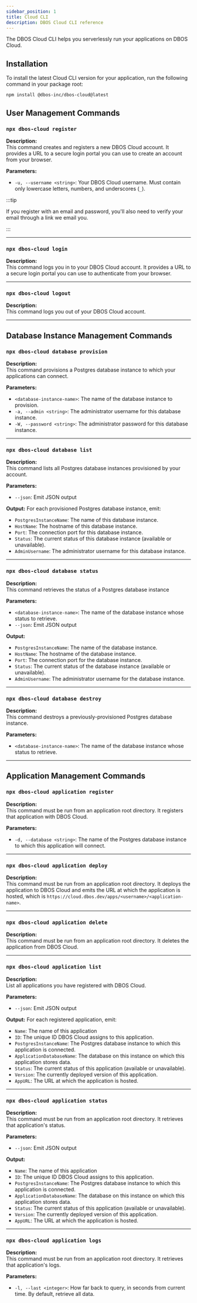 ```yaml
---
sidebar_position: 1
title: Cloud CLI
description: DBOS Cloud CLI reference
---
```


The DBOS Cloud CLI helps you serverlessly run your applications on DBOS Cloud.

## Installation

To install the latest Cloud CLI version for your application, run the following command in your package root:

```
npm install @dbos-inc/dbos-cloud@latest
```

## User Management Commands

### `npx dbos-cloud register`

**Description:**  
This command creates and registers a new DBOS Cloud account.
It provides a URL to a secure login portal you can use to create an account from your browser.

**Parameters:**  
- `-u, --username <string>`: Your DBOS Cloud username. Must contain only lowercase letters, numbers, and underscores (`_`).

:::tip

If you register with an email and password, you'll also need to verify your email through a link we email you.

:::

---

### `npx dbos-cloud login`

**Description:**  
This command logs you in to your DBOS Cloud account.
It provides a URL to a secure login portal you can use to authenticate from your browser.

---

### `npx dbos-cloud logout`

**Description:**  
This command logs you out of your DBOS Cloud account.

---

## Database Instance Management Commands

### `npx dbos-cloud database provision`

**Description:**  
This command provisions a Postgres database instance to which your applications can connect.

**Parameters:**  
- `<database-instance-name>`: The name of the database instance to provision.
- `-a, --admin <string>`: The administrator username for this database instance.
- `-W, --password <string>`: The administrator password for this database instance.

---

### `npx dbos-cloud database list`

**Description:**  
This command lists all Postgres database instances provisioned by your account.

**Parameters:**  
- `--json`: Emit JSON output

**Output:**
For each provisioned Postgres database instance, emit:
- `PostgresInstanceName`: The name of this database instance.
- `HostName`: The hostname of this database instance.
- `Port`: The connection port for this database instance.
- `Status`: The current status of this database instance (available or unavailable).
- `AdminUsername`: The administrator username for this database instance.

---

### `npx dbos-cloud database status`

**Description:**  
This command retrieves the status of a Postgres database instance

**Parameters:**  
- `<database-instance-name>`: The name of the database instance whose status to retrieve.
- `--json`: Emit JSON output

**Output:**
- `PostgresInstanceName`: The name of the database instance.
- `HostName`: The hostname of the database instance.
- `Port`: The connection port for the database instance.
- `Status`: The current status of the database instance (available or unavailable).
- `AdminUsername`: The administrator username for the database instance.

---

### `npx dbos-cloud database destroy`

**Description:**  
This command destroys a previously-provisioned Postgres database instance.

**Parameters:**  
- `<database-instance-name>`: The name of the database instance whose status to retrieve.

---

## Application Management Commands

### `npx dbos-cloud application register`

**Description:**  
This command must be run from an application root directory.
It registers that application with DBOS Cloud.

**Parameters:**  
- `-d, --database <string>`: The name of the Postgres database instance to which this application will connect.

---

### `npx dbos-cloud application deploy`

**Description:**  
This command must be run from an application root directory.
It deploys the application to DBOS Cloud and emits the URL at which the application is hosted, which is `https://cloud.dbos.dev/apps/<username>/<application-name>`.

---

### `npx dbos-cloud application delete`

**Description:**  
This command must be run from an application root directory.
It deletes the application from DBOS Cloud.

---

### `npx dbos-cloud application list`

**Description:**  
List all applications you have registered with DBOS Cloud.

**Parameters:**  
- `--json`: Emit JSON output

**Output:**
For each registered application, emit:
- `Name`: The name of this application
- `ID`: The unique ID DBOS Cloud assigns to this application.
- `PostgresInstanceName`: The Postgres database instance to which this application is connected.
- `ApplicationDatabaseName`: The database on this instance on which this application stores data.
- `Status`: The current status of this application (available or unavailable).
- `Version`: The currently deployed version of this application.
- `AppURL`: The URL at which the application is hosted.
---

### `npx dbos-cloud application status`

**Description:**  
This command must be run from an application root directory.
It retrieves that application's status.

**Parameters:**  
- `--json`: Emit JSON output

**Output:**
- `Name`: The name of this application
- `ID`: The unique ID DBOS Cloud assigns to this application.
- `PostgresInstanceName`: The Postgres database instance to which this application is connected.
- `ApplicationDatabaseName`: The database on this instance on which this application stores data.
- `Status`: The current status of this application (available or unavailable).
- `Version`: The currently deployed version of this application.
- `AppURL`: The URL at which the application is hosted.
---

### `npx dbos-cloud application logs`

**Description:**  
This command must be run from an application root directory.
It retrieves that application's logs.

**Parameters:**  
- `-l, --last <integer>`: How far back to query, in seconds from current time. By default, retrieve all data.